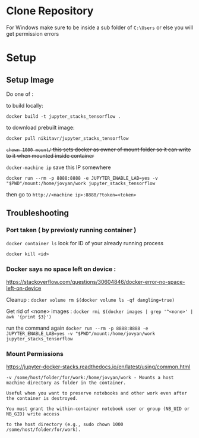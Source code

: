 # Clone Repository

For Windows make sure to be inside a sub folder of `C:\Users` or else you will get permission errors

# Setup

## Setup Image

Do one of :

to build locally:

`docker build -t jupyter_stacks_tensorflow . `

to download prebuilt image:

`docker pull nikitavr/jupyter_stacks_tensorflow`

~~`chown 1000 mount/` this sets docker as owner of mount folder so it can write to it when mounted inside container~~

`docker-machine ip` save this IP somewhere

`docker run --rm -p 8888:8888 -e JUPYTER_ENABLE_LAB=yes -v "$PWD"/mount:/home/jovyan/work jupyter_stacks_tensorflow`

then go to `http://<machine ip>:8888/?token=<token>`

## Troubleshooting

### Port taken ( by previosly running container ) 

`docker container ls` look for ID of your already running process

`docker kill <id>`

### Docker says no space left on device :

https://stackoverflow.com/questions/30604846/docker-error-no-space-left-on-device

Cleanup : `docker volume rm $(docker volume ls -qf dangling=true)`

Get rid of \<none\> images : `docker rmi $(docker images | grep '^<none>' | awk '{print $3}')`

run the command again `docker run --rm -p 8888:8888 -e JUPYTER_ENABLE_LAB=yes -v "$PWD"/mount:/home/jovyan/work jupyter_stacks_tensorflow`

### Mount Permissions

https://jupyter-docker-stacks.readthedocs.io/en/latest/using/common.html


```
-v /some/host/folder/for/work:/home/jovyan/work - Mounts a host machine directory as folder in the container.

Useful when you want to preserve notebooks and other work even after the container is destroyed.

You must grant the within-container notebook user or group (NB_UID or NB_GID) write access 

to the host directory (e.g., sudo chown 1000 /some/host/folder/for/work).
```
